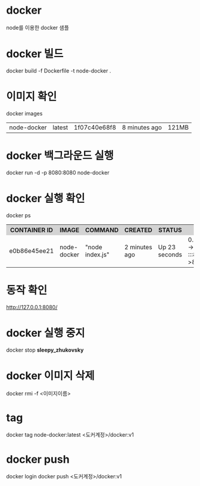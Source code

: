 # docker
node를 이용한 docker 샘플

# docker 빌드
docker build -f Dockerfile -t node-docker .

# 이미지 확인
docker images 
<table>
    <tr>
        <td>node-docker</td>
        <td>latest</td>		
        <td>1f07c40e68f8</td>
        <td>8 minutes ago</td>          	
        <td>121MB</td>
    </tr>		
</table>

# docker 백그라운드 실행
docker run -d -p 8080:8080 node-docker

# docker 실행 확인
docker ps<br>

<table>
    <tr style="background-color:lightgrey">
        <th>CONTAINER ID</th>
        <th>IMAGE</th>		
        <th>COMMAND</th>
        <th>CREATED</th>
        <th>STATUS</th>
        <th>PORTS</th>
        <th>NAMES</th>
    </tr>
    <tr>
        <td>e0b86e45ee21</td>
        <td>node-docker</td>		
        <td>"node index.js"</td>
        <td>2 minutes ago</td>          	
        <td>Up 23 seconds</td>
        <td>0.0.0.0:8080->8080/tcp, :::8080->8080/tcp</td>
        <td>sleepy_zhukovsky</td>
    </tr>		
</table>

# 동작 확인
http://127.0.0.1:8080/

# docker 실행 중지
docker stop <b>sleepy_zhukovsky</b>

# docker 이미지 삭제 

docker rmi -f  <이미지이름>

# tag
docker tag node-docker:latest <도커계정>/docker:v1

# docker push
docker login
docker push <도커계정>/docker:v1